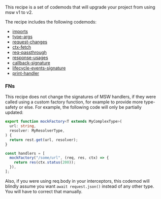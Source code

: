 This recipe is a set of codemods that will upgrade your project from using msw v1 to v2.

The recipe includes the following codemods:

- [imports](/codemods/msw/2/imports)
- [type-args](/codemods/msw/2/type-args)
- [request-changes](/codemods/msw/2/request-changes)
- [ctx-fetch](/codemods/msw/2/ctx-fetch)
- [req-passthrough](/codemods/msw/2/req-passthrough)
- [response-usages](/codemods/msw/2/response-usages)
- [callback-signature](/codemods/msw/2/callback-signature)
- [lifecycle-events-signature](/codemods/msw/2/lifecycle-events-signature)
- [print-handler](/codemods/msw/2/print-handler)

### FNs

This recipe does not change the signatures of MSW handlers, if they were called using a custom factory function, for example to provide more type-safety or else. For example, the following code will only be partially updated:

```ts
export function mockFactory<T extends MyComplexType>(
  url: string,
  resolver: MyResolverType,
) {
  return rest.get(url, resolver);
}

const handlers = [
  mockFactory("/some/url", (req, res, ctx) => {
    return res(ctx.status(200));
  }),
];
```

Also, if you were using req.body in your interceptors, this codemod will blindly assume you want `await request.json()` instead of any other type. You will have to correct that manually.
